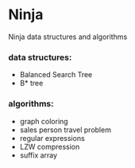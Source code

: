 # Ninja

Ninja data structures and algorithms

### data structures:

- Balanced Search Tree
- B* tree

### algorithms:

- graph coloring
- sales person travel problem 
- regular expressions
- LZW compression
- suffix array

